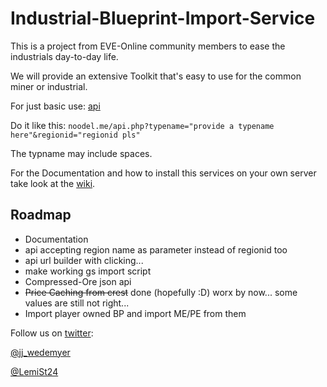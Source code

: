 # Industrial-Blueprint-Import-Service



This is a project from EVE-Online community members to ease the industrials day-to-day life.

We will provide an extensive Toolkit that's easy to use for the common miner or industrial.

For just basic use: [api](http://noodel.me/api.php)

Do it like this: `noodel.me/api.php?typename="provide a typename here"&regionid="regionid pls"`

The typname may include spaces.

For the Documentation and how to install this services on your own server take look at the [wiki](https://github.com/GoeDev/IndustrialToolkit/wiki).


## Roadmap

* Documentation
* api accepting region name as parameter instead of regionid too
* api url builder with clicking...
* make working gs import script
* Compressed-Ore json api
* ~~Price Caching from crest~~ done (hopefully :D) worx by now... some values are still not right...
* Import player owned BP and import ME/PE from them





Follow us on [twitter](https://twitter.com):

[@jj_wedemyer](https://twitter.com/jj_wedemyer)

[@LemiSt24](https://twitter.com/LemiSt24)
